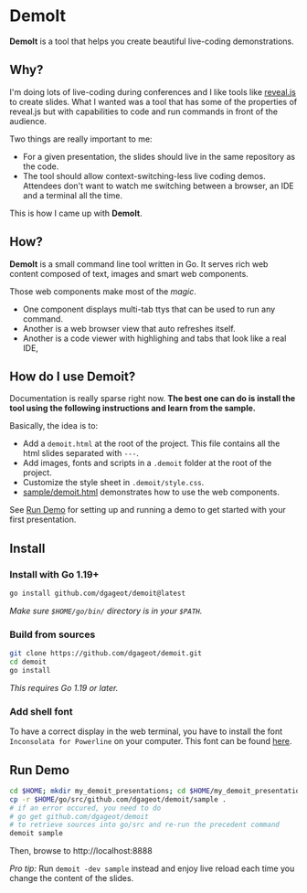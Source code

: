 # DemoIt

**DemoIt** is a tool that helps you create beautiful live-coding demonstrations.

## Why?

I'm doing lots of live-coding during conferences and I like tools like
[reveal.js](https://revealjs.com/) to create slides. What I wanted was a
tool that has some of the properties of reveal.js but with
capabilities to code and run commands in front of the audience.

Two things are really important to me:
 + For a given presentation, the slides should live in the same repository as the code.
 + The tool should allow context-switching-less live coding demos.
Attendees don't want to watch me switching between a browser, an IDE and a
terminal all the time.

This is how I came up with **DemoIt**.

## How?

**DemoIt** is a small command line tool written in Go. It serves
rich web content composed of text, images and smart web components.

Those web components make most of the *magic*.

 + One component displays multi-tab ttys that can be used to run any command.
 + Another is a web browser view that auto refreshes itself.
 + Another is a code viewer with highlighing and tabs that look like a real IDE,

## How do I use Demoit?

Documentation is really sparse right now. **The best one can do is install the tool
using the following instructions and learn from the sample.**

Basically, the idea is to:

 + Add a `demoit.html` at the root of the project. This file contains all the html slides separated with `---`.
 + Add images, fonts and scripts in a `.demoit` folder at the root of the project.
 + Customize the style sheet in `.demoit/style.css`.
 + [sample/demoit.html](sample/demoit.html) demonstrates how to use the web components.

See [Run Demo](#run-demo) for setting up and running a demo to get started with your first presentation.

## Install

### Install with Go 1.19+

```bash
go install github.com/dgageot/demoit@latest
```

*Make sure `$HOME/go/bin/` directory is in your `$PATH`.*

### Build from sources

```bash
git clone https://github.com/dgageot/demoit.git
cd demoit
go install
```

*This requires Go 1.19 or later.*

### Add shell font

To have a correct display in the web terminal, you have to install the font `Inconsolata for Powerline` on your computer.
This font can be found [here](https://github.com/powerline/fonts/tree/master/Inconsolata).

## Run Demo

```bash
cd $HOME; mkdir my_demoit_presentations; cd $HOME/my_demoit_presentations
cp -r $HOME/go/src/github.com/dgageot/demoit/sample .
# if an error occured, you need to do 
# go get github.com/dgageot/demoit 
# to retrieve sources into go/src and re-run the precedent command
demoit sample
```

Then, browse to http://localhost:8888

*Pro tip:* Run `demoit -dev sample` instead and enjoy live reload each time you change the content of the slides.

